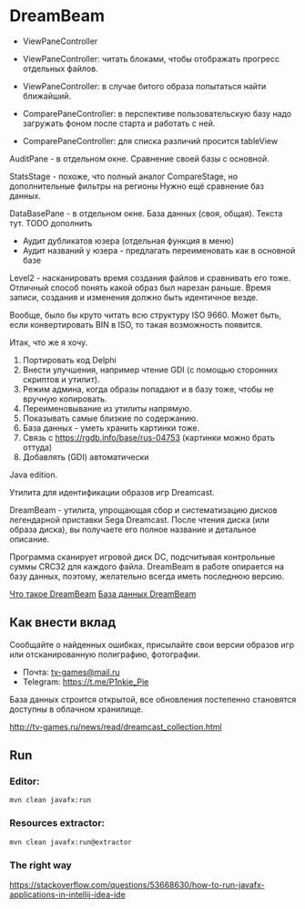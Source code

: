 DreamBeam
=========

- ViewPaneController
- ViewPaneController: читать блоками, чтобы отображать прогресс отдельных файлов.
- ViewPaneController: в случае битого образа попытаться найти ближайший.

- ComparePaneController: в перспективе пользовательскую базу надо загружать фоном после старта и работать с ней.
- ComparePaneController: для списка различий просится tableView

AuditPane - в отдельном окне.
Сравнение своей базы с основной.

StatsStage - похоже, что полный аналог CompareStage, но дополнительные фильтры на регионы
Нужно ещё сравнение баз данных.

DataBasePane - в отдельном окне.
База данных (своя, общая). Текста тут.
TODO дополнить

- Аудит дубликатов юзера (отдельная функция в меню)
- Аудит названий у юзера - предлагать переименовать как в основной базе

Level2 - насканировать время создания файлов и сравнивать его тоже.
Отличный способ понять какой образ был нарезан раньше.
Время записи, создания и изменения должно быть идентичное везде.

Вообще, было бы круто читать всю структуру ISO 9660. Может быть, если конвертировать BIN в ISO, то такая возможность появится.

Итак, что же я хочу.
1. Портировать код Delphi
2. Внести улучшения, например чтение GDI (с помощью сторонних скриптов и утилит).
3. Режим админа, когда образы попадают и в базу тоже, чтобы не вручную копировать.
4. Переименовывание из утилиты напрямую.
5. Показывать самые близкие по содержанию.
6. База данных - уметь хранить картинки тоже.
7. Связь с https://rgdb.info/base/rus-04753 (картинки можно брать оттуда)
8. Добавлять (GDI) автоматически 




Java edition.

Утилита для идентификации образов игр Dreamcast.

DreamBeam - утилита, упрощающая сбор и систематизацию дисков легендарной приставки Sega Dreamcast. После чтения диска (или образа диска), вы получаете его полное название и детальное описание.

Программа сканирует игровой диск DC, подсчитывая контрольные суммы CRC32 для каждого файла.
DreamBeam в работе опирается на базу данных, поэтому, желательно всегда иметь последнюю версию.

[Что такое DreamBeam](http://tv-games.ru/pages/Projects/DreamBeam.html)
[База данных DreamBeam](https://github.com/LeonisX/dreambeam-base)


Как внести вклад
----------------

Сообщайте о найденных ошибках, присылайте свои версии образов игр или отсканированную полиграфию, фотографии.

- Почта: tv-games@mail.ru
- Telegram: https://t.me/P1nkie_Pie

База данных строится открытой, все обновления постепенно становятся доступны в облачном хранилище.

http://tv-games.ru/news/read/dreamcast_collection.html


Run
---

### Editor:

    mvn clean javafx:run

### Resources extractor:

    mvn clean javafx:run@extractor

### The right way

https://stackoverflow.com/questions/53668630/how-to-run-javafx-applications-in-intellij-idea-ide

